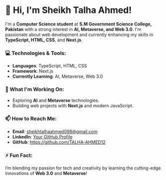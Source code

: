 # 👋 Hi, I'm Sheikh Talha Ahmed!

I'm a **Computer Science student** at **S.M Government Science College, Pakistan** with a strong interest in **AI, Metaverse, and Web 3.0**. I'm passionate about web development and currently enhancing my skills in **TypeScript, HTML, CSS**, and **Next.js**.

### 💻 Technologies & Tools:
- **Languages**: TypeScript, HTML, CSS
- **Framework**: Next.js
- **Currently Learning**: AI, Metaverse, Web 3.0

### 🚀 What I'm Working On:
- Exploring **AI** and **Metaverse** technologies.
- Building web projects with **Next.js** and modern JavaScript.

### 📫 How to Reach Me:
- **Email**: sheikhtalhaahmed098@gmail.com
- **LinkedIn**: [Your GitHub Profile](#)
- **GitHub**: https://github.com/TALHA-AHMED12

### ⚡ Fun Fact:
I’m blending my passion for tech and creativity by learning the cutting-edge innovations of **Web 3.0** and **Metaverse**!
